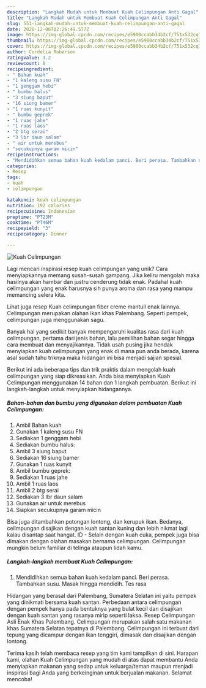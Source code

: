 ```yaml
---
description: "Langkah Mudah untuk Membuat Kuah Celimpungan Anti Gagal"
title: "Langkah Mudah untuk Membuat Kuah Celimpungan Anti Gagal"
slug: 551-langkah-mudah-untuk-membuat-kuah-celimpungan-anti-gagal
date: 2020-12-06T02:26:49.577Z
image: https://img-global.cpcdn.com/recipes/e5900ccabb34b2cf/751x532cq70/kuah-celimpungan-foto-resep-utama.jpg
thumbnail: https://img-global.cpcdn.com/recipes/e5900ccabb34b2cf/751x532cq70/kuah-celimpungan-foto-resep-utama.jpg
cover: https://img-global.cpcdn.com/recipes/e5900ccabb34b2cf/751x532cq70/kuah-celimpungan-foto-resep-utama.jpg
author: Cordelia Roberson
ratingvalue: 3.2
reviewcount: 8
recipeingredient:
- " Bahan kuah"
- "1 kaleng susu FN"
- "1 genggam hebi"
- " bumbu halus"
- "3 siung baput"
- "16 siung bamer"
- "1 ruas kunyit"
- " bumbu geprek"
- "1 ruas jahe"
- "1 ruas laos"
- "2 btg serai"
- "3 lbr daun salam"
- " air untuk merebus"
- "secukupnya garam micin"
recipeinstructions:
- "Mendidihkan semua bahan kuah kedalam panci. Beri perasa. Tambahkan susu. Masak hingga mendidih. Tes rasa"
categories:
- Resep
tags:
- kuah
- celimpungan

katakunci: kuah celimpungan 
nutrition: 192 calories
recipecuisine: Indonesian
preptime: "PT23M"
cooktime: "PT46M"
recipeyield: "3"
recipecategory: Dinner

---
```



![Kuah Celimpungan](https://img-global.cpcdn.com/recipes/e5900ccabb34b2cf/751x532cq70/kuah-celimpungan-foto-resep-utama.jpg)

Lagi mencari inspirasi resep kuah celimpungan yang unik? Cara menyiapkannya memang susah-susah gampang. Jika keliru mengolah maka hasilnya akan hambar dan justru cenderung tidak enak. Padahal kuah celimpungan yang enak harusnya sih punya aroma dan rasa yang mampu memancing selera kita.

Lihat juga resep Kuah celimpungan fiber creme mantull enak lainnya. Celimpungan merupakan olahan ikan khas Palembang. Seperti pempek, celimpungan juga menggunakan sagu.

Banyak hal yang sedikit banyak mempengaruhi kualitas rasa dari kuah celimpungan, pertama dari jenis bahan, lalu pemilihan bahan segar hingga cara membuat dan menyajikannya. Tidak usah pusing jika hendak menyiapkan kuah celimpungan yang enak di mana pun anda berada, karena asal sudah tahu triknya maka hidangan ini bisa menjadi sajian spesial.


Berikut ini ada beberapa tips dan trik praktis dalam mengolah kuah celimpungan yang siap dikreasikan. Anda bisa menyiapkan Kuah Celimpungan menggunakan 14 bahan dan 1 langkah pembuatan. Berikut ini langkah-langkah untuk menyiapkan hidangannya.

<!--inarticleads1-->

##### Bahan-bahan dan bumbu yang digunakan dalam pembuatan Kuah Celimpungan:

1. Ambil  Bahan kuah
1. Gunakan 1 kaleng susu FN
1. Sediakan 1 genggam hebi
1. Sediakan  bumbu halus:
1. Ambil 3 siung baput
1. Sediakan 16 siung bamer
1. Gunakan 1 ruas kunyit
1. Ambil  bumbu geprek:
1. Sediakan 1 ruas jahe
1. Ambil 1 ruas laos
1. Ambil 2 btg serai
1. Sediakan 3 lbr daun salam
1. Gunakan  air untuk merebus
1. Siapkan secukupnya garam micin


Bisa juga ditambahkan potongan lontong, dan kerupuk ikan. Bedanya, celimpungan disajikan dengan kuah santan kuning dan lebih nikmat lagi kalau disantap saat hangat. ID - Selain dengan kuah cuka, pempek juga bisa dimakan dengan olahan masakan bernama celimpungan. Celimpungan mungkin belum familiar di telinga ataupun lidah kamu. 

<!--inarticleads2-->

##### Langkah-langkah membuat Kuah Celimpungan:

1. Mendidihkan semua bahan kuah kedalam panci. Beri perasa. Tambahkan susu. Masak hingga mendidih. Tes rasa


Hidangan yang berasal dari Palembang, Sumatera Selatan ini yaitu pempek yang dinikmati bersama kuah santan. Perbedaan antara celimpungan dengan pempek hanya pada bentuknya yang bulat kecil dan disajikan dengan kuah santan yang rasanya mirip seperti laksa. Resep Celimpungan Asli Enak Khas Palembang. Celimpungan merupakan salah satu makanan khas Sumatera Selatan tepatnya di Palembang. Celimpungan ini terbuat dari tepung yang dicampur dengan ikan tenggiri, dimasak dan disajikan dengan lontong. 

Terima kasih telah membaca resep yang tim kami tampilkan di sini. Harapan kami, olahan Kuah Celimpungan yang mudah di atas dapat membantu Anda menyiapkan makanan yang sedap untuk keluarga/teman maupun menjadi inspirasi bagi Anda yang berkeinginan untuk berjualan makanan. Selamat mencoba!
